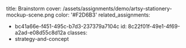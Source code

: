 title: Brainstorm
cover: /assets/assignments/demo/artsy-stationery-mockup-scene.png
color: '#F2D6B3'
related_assignments:
  - bc41a66e-f451-495c-b7d3-237379a7104c
id: 8c22f01f-49e1-4f69-a2ad-e08d55c8d12a
classes:
  - strategy-and-concept
